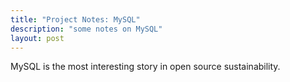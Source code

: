```yaml
---
title: "Project Notes: MySQL"
description: "some notes on MySQL"
layout: post
---
```


MySQL is the most interesting story in open source sustainability.
